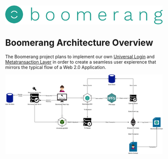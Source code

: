 ![Boomerang Logo](https://github.com/BoomerangProject/boomerang-wiki/blob/master/images/logo.png "Boomerang Logo")
# Boomerang Architecture Overview
The Boomerang project plans to implement our own [Universal Login](https://github.com/BoomerangProject/boomerang-wiki/blob/master/architecture/UniversalLogin.md) and [Metatransaction Layer](https://github.com/BoomerangProject/boomerang-wiki/blob/master/architecture/MetaTransactionLayer.md) in order to create a seamless user expierence that mirrors the typical flow of a Web 2.0 Application.

![Boomerang Architecture](imgs/BoomerangArchitecture.png "Boomerang Architecture Diagram")
